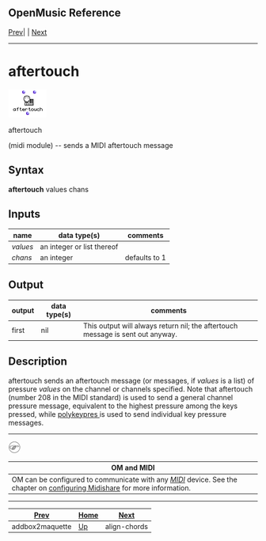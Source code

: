 OpenMusic Reference  
---  
[Prev](addbox2maquette)| | [Next](align-chords)  
  
* * *

# aftertouch

![](figures/functions/midi/aftertouch.png)

  
  
aftertouch  
  
(midi module) \-- sends a MIDI aftertouch message  

## Syntax

   **aftertouch**  values chans  

## Inputs

name| data type(s)| comments  
---|---|---  
  _values_ |  an integer or list thereof |  
  _chans_ |  an integer| defaults to 1  
  
## Output

output| data type(s)| comments  
---|---|---  
first| nil| This output will always return nil; the aftertouch message is sent out anyway.  
  
## Description

 aftertouch  sends an aftertouch message (or messages, if  _values_  is a
list) of pressure  _values_  on the channel or channels specified. Note that
 aftertouch  (number 208 in the MIDI standard) is used to send a general
channel pressure message, equivalent to the highest pressure among the keys
pressed, while [ polykeypres ](polykeypres) is used to send individual
key pressure messages.


***

 ![Note](figures/images/note.gif) 
 
| **OM and MIDI**|
|--|
|OM can be configured to communicate with any [_MIDI_](glossary#MIDI) device. See the chapter on [configuring Midishare](getting-started.install-midishare) for more information.|


*** 

[Prev](addbox2maquette)| [Home](index)| [Next](align-chords)  
---|---|---  
addbox2maquette| [Up](funcref.main)| align-chords

